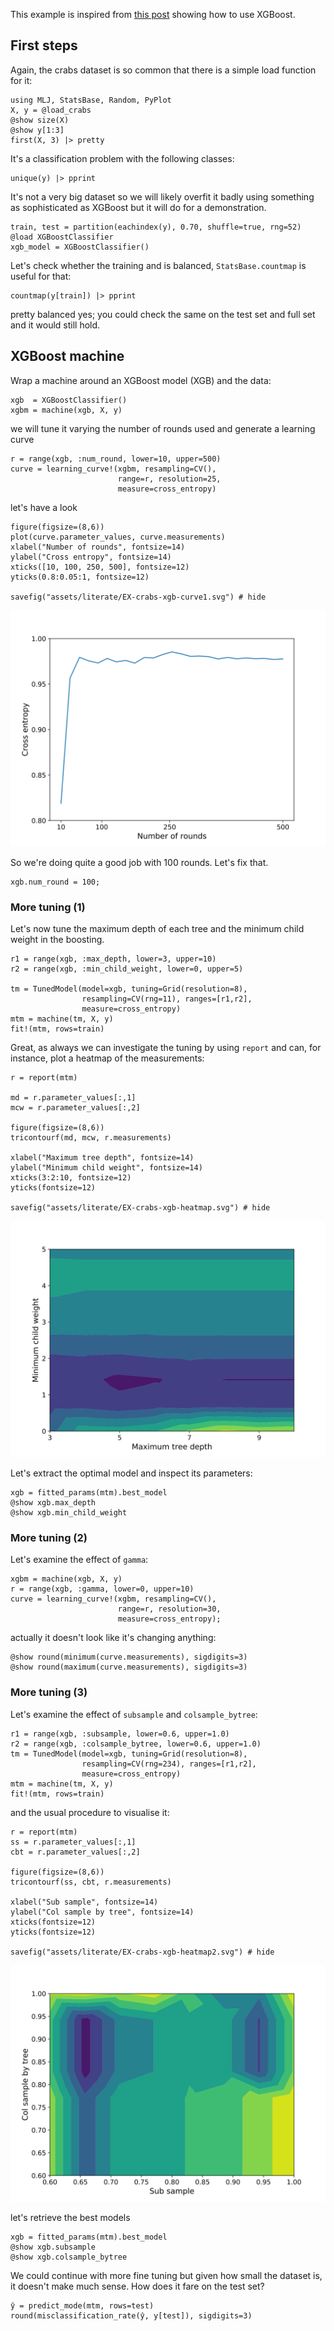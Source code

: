 <!--This file was generated, do not modify it.-->
This example is inspired from [this post](https://www.analyticsvidhya.com/blog/2016/03/complete-guide-parameter-tuning-xgboost-with-codes-python/) showing how to use XGBoost.

## First steps

Again, the crabs dataset is so common that there is a  simple load function for it:

```julia:ex1
using MLJ, StatsBase, Random, PyPlot
X, y = @load_crabs
@show size(X)
@show y[1:3]
first(X, 3) |> pretty
```

It's a classification problem with the following classes:

```julia:ex2
unique(y) |> pprint
```

It's not a very big dataset so we will likely overfit it badly using something as sophisticated as XGBoost but it will do for a demonstration.

```julia:ex3
train, test = partition(eachindex(y), 0.70, shuffle=true, rng=52)
@load XGBoostClassifier
xgb_model = XGBoostClassifier()
```

Let's check whether the training and  is balanced, `StatsBase.countmap` is useful for that:

```julia:ex4
countmap(y[train]) |> pprint
```

pretty balanced yes; you could check the same on the test set and full set and it would still hold.

## XGBoost machine

Wrap a machine around an XGBoost model (XGB) and the data:

```julia:ex5
xgb  = XGBoostClassifier()
xgbm = machine(xgb, X, y)
```

we will tune it varying the number of rounds used and generate a learning curve

```julia:ex6
r = range(xgb, :num_round, lower=10, upper=500)
curve = learning_curve!(xgbm, resampling=CV(),
                        range=r, resolution=25,
                        measure=cross_entropy)
```

let's have a look

```julia:ex7
figure(figsize=(8,6))
plot(curve.parameter_values, curve.measurements)
xlabel("Number of rounds", fontsize=14)
ylabel("Cross entropy", fontsize=14)
xticks([10, 100, 250, 500], fontsize=12)
yticks(0.8:0.05:1, fontsize=12)

savefig("assets/literate/EX-crabs-xgb-curve1.svg") # hide
```

![](/assets/literate/EX-crabs-xgb-curve1.svg)

So we're doing quite a good job with 100 rounds. Let's fix that.

```julia:ex8
xgb.num_round = 100;
```

### More tuning (1)

Let's now tune the maximum depth of each tree and the minimum child weight in the boosting.

```julia:ex9
r1 = range(xgb, :max_depth, lower=3, upper=10)
r2 = range(xgb, :min_child_weight, lower=0, upper=5)

tm = TunedModel(model=xgb, tuning=Grid(resolution=8),
                resampling=CV(rng=11), ranges=[r1,r2],
                measure=cross_entropy)
mtm = machine(tm, X, y)
fit!(mtm, rows=train)
```

Great, as always we can investigate the tuning by using `report` and can, for instance, plot a heatmap of the measurements:

```julia:ex10
r = report(mtm)

md = r.parameter_values[:,1]
mcw = r.parameter_values[:,2]

figure(figsize=(8,6))
tricontourf(md, mcw, r.measurements)

xlabel("Maximum tree depth", fontsize=14)
ylabel("Minimum child weight", fontsize=14)
xticks(3:2:10, fontsize=12)
yticks(fontsize=12)

savefig("assets/literate/EX-crabs-xgb-heatmap.svg") # hide
```

![](/assets/literate/EX-crabs-xgb-heatmap.svg)

Let's extract the optimal model and inspect its parameters:

```julia:ex11
xgb = fitted_params(mtm).best_model
@show xgb.max_depth
@show xgb.min_child_weight
```

### More tuning (2)

Let's examine the effect of `gamma`:

```julia:ex12
xgbm = machine(xgb, X, y)
r = range(xgb, :gamma, lower=0, upper=10)
curve = learning_curve!(xgbm, resampling=CV(),
                        range=r, resolution=30,
                        measure=cross_entropy);
```

actually it doesn't look like it's changing anything:

```julia:ex13
@show round(minimum(curve.measurements), sigdigits=3)
@show round(maximum(curve.measurements), sigdigits=3)
```

### More tuning (3)

Let's examine the effect of `subsample` and `colsample_bytree`:

```julia:ex14
r1 = range(xgb, :subsample, lower=0.6, upper=1.0)
r2 = range(xgb, :colsample_bytree, lower=0.6, upper=1.0)
tm = TunedModel(model=xgb, tuning=Grid(resolution=8),
                resampling=CV(rng=234), ranges=[r1,r2],
                measure=cross_entropy)
mtm = machine(tm, X, y)
fit!(mtm, rows=train)
```

and the usual procedure to visualise it:

```julia:ex15
r = report(mtm)
ss = r.parameter_values[:,1]
cbt = r.parameter_values[:,2]

figure(figsize=(8,6))
tricontourf(ss, cbt, r.measurements)

xlabel("Sub sample", fontsize=14)
ylabel("Col sample by tree", fontsize=14)
xticks(fontsize=12)
yticks(fontsize=12)

savefig("assets/literate/EX-crabs-xgb-heatmap2.svg") # hide
```

![](/assets/literate/EX-crabs-xgb-heatmap2.svg)

let's retrieve the best models

```julia:ex16
xgb = fitted_params(mtm).best_model
@show xgb.subsample
@show xgb.colsample_bytree
```

We could continue with more fine tuning but given how small the dataset is, it doesn't make much sense.
How does it fare on the test set?

```julia:ex17
ŷ = predict_mode(mtm, rows=test)
round(misclassification_rate(ŷ, y[test]), sigdigits=3)
```

